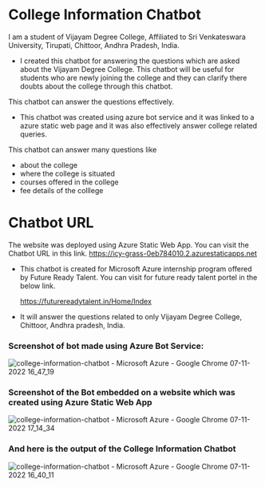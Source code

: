 <h1>College Information Chatbot</h1>
   
   I am a student of Vijayam Degree College, Affiliated to Sri Venkateswara University, Tirupati, Chittoor, Andhra Pradesh, India.  
   
   - I created this chatbot for answering the questions which are asked about the Vijayam Degree College.  This chatbot will be useful for students who are newly joining the college and they can clarify there doubts about the college through this chatbot.  
   
   
   This chatbot can answer the questions effectively.
   
  -  This chatbot was created using azure bot service and it was linked to a azure static web page and it was also effectively answer college related queries.

This chatbot can answer many questions like 
- about the college
- where the college is situated
- courses offered in the college
- fee details of the colllege

<h1>Chatbot URL</h1>

The website was deployed using Azure Static Web App.  You can visit the Chatbot URL in this link.
https://icy-grass-0eb784010.2.azurestaticapps.net

- This chatbot is created for Microsoft Azure internship program offered by  Future Ready Talent.  You can visit for future ready talent portel in the below link.
  
     https://futurereadytalent.in/Home/Index 

- It will answer the questions related to only Vijayam Degree College, Chittoor, Andhra pradesh, India.

<h3>Screenshot of bot made using Azure Bot Service:</h3>

![college-information-chatbot - Microsoft Azure - Google Chrome 07-11-2022 16_47_19](https://user-images.githubusercontent.com/110437202/200300801-d2a55a56-be8b-4836-900f-acdef8bee81e.png)


<h3>Screenshot of the Bot embedded on a website which was created using Azure Static Web App</h3>

![college-information-chatbot - Microsoft Azure - Google Chrome 07-11-2022 17_14_34](https://user-images.githubusercontent.com/110437202/200303170-8c055877-c282-42b9-849f-f4da26661b98.png)


<h3>And here is the output of the College Information Chatbot</h3>


![college-information-chatbot - Microsoft Azure - Google Chrome 07-11-2022 16_40_11](https://user-images.githubusercontent.com/110437202/200304886-a745deda-013e-471d-8374-33cee42237b0.png)
